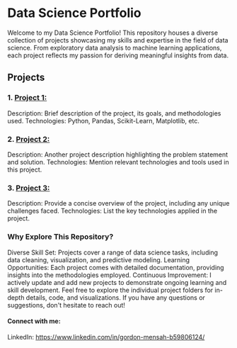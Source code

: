 # Data Science Portfolio

Welcome to my Data Science Portfolio! This repository houses a diverse collection of projects showcasing my skills and expertise in the field of data science. From exploratory data analysis to machine learning applications, each project reflects my passion for deriving meaningful insights from data.

## Projects

### 1. [Project 1:]()
Description: Brief description of the project, its goals, and methodologies used.
Technologies: Python, Pandas, Scikit-Learn, Matplotlib, etc.
[](image)

### 2. [Project 2:]()
Description: Another project description highlighting the problem statement and solution.
Technologies: Mention relevant technologies and tools used in this project.
[](image)

### 3. [Project 3:]()
Description: Provide a concise overview of the project, including any unique challenges faced.
Technologies: List the key technologies applied in the project.
[](image)

### Why Explore This Repository?

Diverse Skill Set: Projects cover a range of data science tasks, including data cleaning, visualization, and predictive modeling.
Learning Opportunities: Each project comes with detailed documentation, providing insights into the methodologies employed.
Continuous Improvement: I actively update and add new projects to demonstrate ongoing learning and skill development.
Feel free to explore the individual project folders for in-depth details, code, and visualizations. If you have any questions or suggestions, don't hesitate to reach out!

#### Connect with me:

LinkedIn: https://www.linkedin.com/in/gordon-mensah-b59806124/

